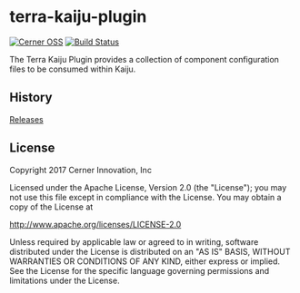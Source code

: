 # terra-kaiju-plugin

[![Cerner OSS](https://img.shields.io/badge/Cerner-OSS-blue.svg?style=flat)](http://engineering.cerner.com/2014/01/cerner-and-open-source/)
[![Build Status](https://travis-ci.org/cerner/terra-kaiju-plugin.svg?branch=main)](https://travis-ci.org/cerner/terra-kaiju-plugin)

The Terra Kaiju Plugin provides a collection of component configuration files to be consumed within Kaiju.

## History

[Releases](https://github.com/cerner/kaiju/releases)

## License

Copyright 2017 Cerner Innovation, Inc

Licensed under the Apache License, Version 2.0 (the "License");
you may not use this file except in compliance with the License.
You may obtain a copy of the License at

   http://www.apache.org/licenses/LICENSE-2.0

Unless required by applicable law or agreed to in writing, software
distributed under the License is distributed on an "AS IS" BASIS,
WITHOUT WARRANTIES OR CONDITIONS OF ANY KIND, either express or implied.
See the License for the specific language governing permissions and
limitations under the License.
